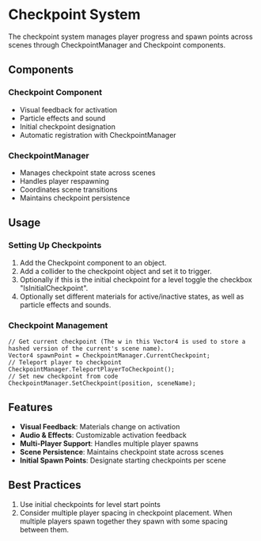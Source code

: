 # Checkpoint System

The checkpoint system manages player progress and spawn points across scenes through CheckpointManager and Checkpoint components.

## Components

### Checkpoint Component
- Visual feedback for activation
- Particle effects and sound
- Initial checkpoint designation
- Automatic registration with CheckpointManager

### CheckpointManager
- Manages checkpoint state across scenes
- Handles player respawning
- Coordinates scene transitions
- Maintains checkpoint persistence

## Usage

### Setting Up Checkpoints

1. Add the Checkpoint component to an object.
2. Add a collider to the checkpoint object and set it to trigger.
3. Optionally if this is the initial checkpoint for a level toggle the checkbox "IsInitialCheckpoint".
4. Optionally set different materials for active/inactive states, as well as particle effects and sounds.

### Checkpoint Management

```
// Get current checkpoint (The w in this Vector4 is used to store a hashed version of the current's scene name).
Vector4 spawnPoint = CheckpointManager.CurrentCheckpoint;
// Teleport player to checkpoint
CheckpointManager.TeleportPlayerToCheckpoint();
// Set new checkpoint from code
CheckpointManager.SetCheckpoint(position, sceneName);
```

## Features

- **Visual Feedback**: Materials change on activation
- **Audio & Effects**: Customizable activation feedback
- **Multi-Player Support**: Handles multiple player spawns
- **Scene Persistence**: Maintains checkpoint state across scenes
- **Initial Spawn Points**: Designate starting checkpoints per scene

## Best Practices

1. Use initial checkpoints for level start points
2. Consider multiple player spacing in checkpoint placement. When multiple players spawn together they spawn with some spacing between them.
